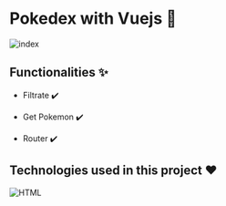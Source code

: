 # Pokedex with Vuejs 🌇
![index]()

## Functionalities ✨

- Filtrate ✔️

- Get Pokemon ✔️

- Router ✔️

## Technologies used in this project ❤️

![HTML](https://img.shields.io/badge/HTML5-E34F26?style=for-the-badge&logo=html5&logoColor=white) 
